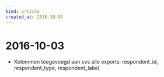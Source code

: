 ```yaml
---
kind: article
created_at: 2016-10-03
---
```


# 2016-10-03

* Kolommen toegevoegd aan cvs alle exports: respondent_id, respondent_type, respondent_label.

